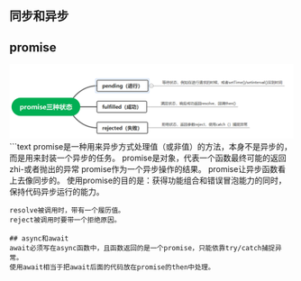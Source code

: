 ## 同步和异步

## promise
<img src='./promise.png'/>
```text
promise是一种用来异步方式处理值（或非值）的方法，本身不是异步的，而是用来封装一个异步的任务。
promise是对象，代表一个函数最终可能的返回zhi-或者抛出的异常
promise作为一个异步操作的结果。
promise让异步函数看上去像同步的。
使用promise的目的是：获得功能组合和错误冒泡能力的同时，保持代码异步运行的能力。

```
resolve被调用时，带有一个履历值。
reject被调用时要带一个拒绝原因。

## async和await
await必须写在async函数中，且函数返回的是一个promise，只能依靠try/catch捕捉异常。
使用await相当于把await后面的代码放在promise的then中处理。